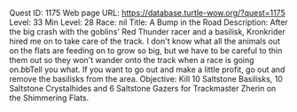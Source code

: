 Quest ID: 1175
Web page URL: https://database.turtle-wow.org/?quest=1175
Level: 33
Min Level: 28
Race: nil
Title: A Bump in the Road
Description: After the big crash with the goblins' Red Thunder racer and a basilisk, Kronkrider hired me on to take care of the track. I don't know what all the animals out on the flats are feeding on to grow so big, but we have to be careful to thin them out so they won't wander onto the track when a race is going on.$b$bTell you what. If you want to go out and make a little profit, go out and remove the basilisks from the area.
Objective: Kill 10 Saltstone Basilisks, 10 Saltstone Crystalhides and 6 Saltstone Gazers for Trackmaster Zherin on the Shimmering Flats.
